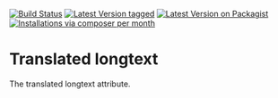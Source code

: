 [![Build Status](https://travis-ci.org/MetaModels/attribute_translatedlongtext.svg)](https://travis-ci.org/MetaModels/attribute_translatedlongtext)
[![Latest Version tagged](http://img.shields.io/github/tag/MetaModels/attribute_translatedlongtext.svg)](https://github.com/MetaModels/attribute_translatedlongtext/tags)
[![Latest Version on Packagist](http://img.shields.io/packagist/v/MetaModels/attribute_translatedlongtext.svg)](https://packagist.org/packages/MetaModels/attribute_translatedlongtext)
[![Installations via composer per month](http://img.shields.io/packagist/dm/MetaModels/attribute_translatedlongtext.svg)](https://packagist.org/packages/MetaModels/attribute_translatedlongtext)

Translated longtext
===================

The translated longtext attribute.
